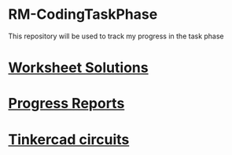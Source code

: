 # RM-CodingTaskPhase
This repository will be used to track my progress in the task phase 

# [Worksheet Solutions](https://github.com/mrityunjayshukla411/RM-CodingTaskPhase/tree/main/Worksheets)

# [Progress Reports](https://github.com/mrityunjayshukla411/RM-CodingTaskPhase/tree/main/ProgressReports)

# [Tinkercad circuits](https://github.com/mrityunjayshukla411/RM-CodingTaskPhase/tree/main/Tinkercad)
